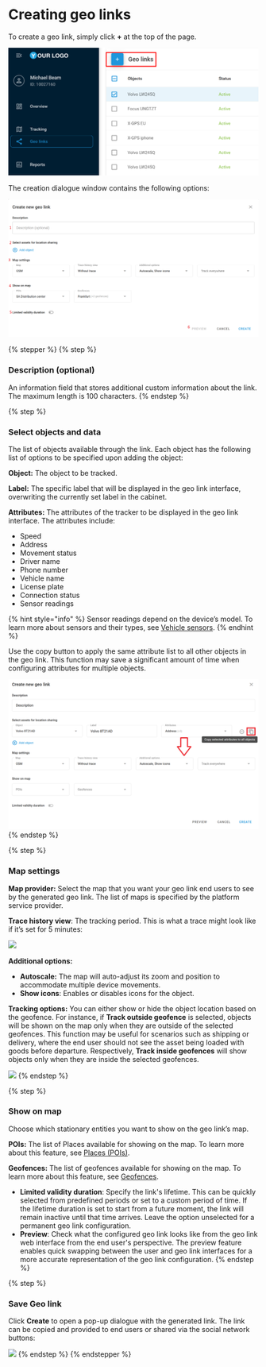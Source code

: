 # Creating geo links

To create a geo link, simply click **+** at the top of the page.

![New Geo link button](attachments/image-20250725-133847.png)

The creation dialogue window contains the following options:

![Creating a Geo link dialog](attachments/image-20250725-120004.png)

{% stepper %}
{% step %}
### Description (optional)

An information field that stores additional custom information about the link. The maximum length is 100 characters.
{% endstep %}

{% step %}
### Select objects and data

The list of objects available through the link. Each object has the following list of options to be specified upon adding the object:

**Object:** The object to be tracked.

**Label:** The specific label that will be displayed in the geo link interface, overwriting the currently set label in the cabinet.

**Attributes:** The attributes of the tracker to be displayed in the geo link interface. The attributes include:

* Speed
* Address
* Movement status
* Driver name
* Phone number
* Vehicle name
* License plate
* Connection status
* Sensor readings

{% hint style="info" %}
Sensor readings depend on the device’s model. To learn more about sensors and their types, see [Vehicle sensors](../devices-and-settings/vehicle-sensors/).
{% endhint %}

Use the copy button to apply the same attribute list to all other objects in the geo link. This function may save a significant amount of time when configuring attributes for multiple objects.

![Copying attributes](attachments/image-20250725-123910.png)
{% endstep %}

{% step %}
### Map settings

**Map provider:** Select the map that you want your geo link end users to see by the generated geo link. The list of maps is specified by the platform service provider.

**Trace history view**: The tracking period. This is what a trace might look like if it’s set for 5 minutes:

![](https://www.navixy.com/wp-content/uploads/2024/04/5.png)

**Additional options:**

* **Autoscale:** The map will auto-adjust its zoom and position to accommodate multiple device movements.
* **Show icons**: Enables or disables icons for the object.

**Tracking options:** You can either show or hide the object location based on the geofence. For instance, if **Track outside geofence** is selected, objects will be shown on the map only when they are outside of the selected geofences. This function may be useful for scenarios such as shipping or delivery, where the end user should not see the asset being loaded with goods before departure. Respectively, **Track inside geofences** will show objects only when they are inside the selected geofences.

![](https://www.navixy.com/wp-content/uploads/2024/04/7.png)
{% endstep %}

{% step %}
### Show on map

Choose which stationary entities you want to show on the geo link’s map.

**POIs:** The list of Places available for showing on the map. To learn more about this feature, see [Places (POIs)](../gps-tracking/map-tools/places-pois.md).

**Geofences:** The list of geofences available for showing on the map. To learn more about this feature, see [Geofences](../gps-tracking/map-tools/geofences.md).

* **Limited validity duration**: Specify the link's lifetime. This can be quickly selected from predefined periods or set to a custom period of time. If the lifetime duration is set to start from a future moment, the link will remain inactive until that time arrives. Leave the option unselected for a permanent geo link configuration.
* **Preview**: Check what the configured geo link looks like from the geo link web interface from the end user's perspective. The preview feature enables quick swapping between the user and geo link interfaces for a more accurate representation of the geo link configuration.
{% endstep %}

{% step %}
### Save Geo link

Click **Create** to open a pop-up dialogue with the generated link. The link can be copied and provided to end users or shared via the social network buttons:

![](https://www.navixy.com/wp-content/uploads/2024/04/9-1.png)
{% endstep %}
{% endstepper %}
